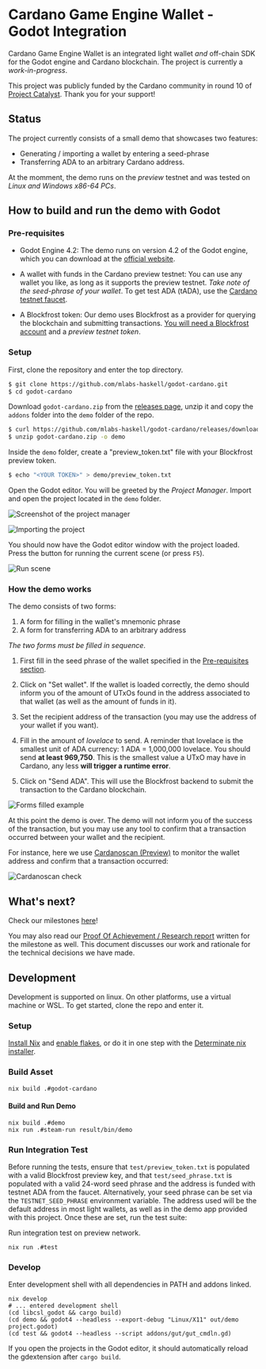 # Cardano Game Engine Wallet - Godot Integration

Cardano Game Engine Wallet is an integrated light wallet *and* off-chain SDK for
the Godot engine and Cardano blockchain. The project is currently a *work-in-progress*.

This project was publicly funded by the Cardano community in round 10 of [Project Catalyst](https://projectcatalyst.io/funds/10/f10-developer-ecosystem-the-evolution/mlabs-cardano-game-engine-wallet-godot-integration). Thank you for your support!

## Status

The project currently consists of a small demo that showcases two features:

* Generating / importing a wallet by entering a seed-phrase
* Transferring ADA to an arbitrary Cardano address.

At the momment, the demo runs on the *preview* testnet and was tested on
*Linux and Windows x86-64 PCs*.

## How to build and run the demo with Godot

### Pre-requisites

* Godot Engine 4.2: The demo runs on version 4.2 of the Godot engine, which you
  can download at the [official website](https://godotengine.org/).

* A wallet with funds in the Cardano preview testnet: You can use any wallet you like, as
  long as it supports the preview testnet. *Take note of the seed-phrase of your wallet*. To get test ADA (tADA), use the [Cardano testnet faucet](https://docs.cardano.org/cardano-testnet/tools/faucet/).

* A Blockfrost token: Our demo uses Blockfrost as a provider for querying the blockchain and submitting transactions.
[You will need a Blockfrost account](https://blockfrost.dev/overview/getting-started#log-in--sign-up) and a *preview testnet token*.

### Setup

First, clone the repository and enter the top directory.

```bash
$ git clone https://github.com/mlabs-haskell/godot-cardano.git
$ cd godot-cardano
```

Download `godot-cardano.zip` from the [releases page](https://github.com/mlabs-haskell/godot-cardano/releases/), unzip it and copy the `addons` folder into the `demo` folder of the repo.

```bash
$ curl https://github.com/mlabs-haskell/godot-cardano/releases/download/release-.../godot-cardano.zip -O godot-cardano.zip
$ unzip godot-cardano.zip -o demo
```

Inside the `demo` folder, create a "preview_token.txt" file with your Blockfrost preview token.

```bash
$ echo "<YOUR TOKEN>" > demo/preview_token.txt
```

Open the Godot editor. You will be greeted by the _Project Manager_. Import and open the project located in the `demo` folder.

![Screenshot of the project manager](./screenshots/01_project-manager.png)

![Importing the project](./screenshots/02_import-project.png)

You should now have the Godot editor window with the project loaded. Press the button for running the current scene (or press `F5`).

![Run scene](./screenshots/03_run-scene.png)

### How the demo works

The demo consists of two forms:

1. A form for filling in the wallet's mnemonic phrase
2. A form for transferring ADA to an arbitrary address

*The two forms must be filled in sequence*.

1. First fill in the seed phrase of the wallet specified in the [Pre-requisites section](#pre-requisites).

2. Click on "Set wallet". If the wallet is loaded correctly, the demo should inform you of the amount of UTxOs found in the address
associated to that wallet (as well as the amount of funds in it).

3. Set the recipient address of the transaction (you may use the address of your wallet if you want).

4. Fill in the amount of _lovelace_ to send. A reminder that lovelace is the smallest unit of ADA currency: 1 ADA = 1,000,000 lovelace.
You should send **at least 969,750**. This is the smallest value a UTxO may have in Cardano, any less **will trigger a runtime error**.

5. Click on "Send ADA". This will use the Blockfrost backend to submit the transaction to the Cardano blockchain.

![Forms filled example](./screenshots/filled-forms.png)

At this point the demo is over. The demo will not inform you of the success of the transaction, but you may use any tool to confirm that a transaction occurred between your wallet and the recipient.

For instance, here we use [Cardanoscan (Preview)](https://preview.cardanoscan.io) to monitor the wallet address and confirm that a transaction occurred:

![Cardanoscan check](./screenshots/cardanoscan-check.png)

## What's next?

Check our milestones [here](https://milestones.projectcatalyst.io/projects/1000114)!

You may also read our [Proof Of Achievement / Research report](./docs/M1_PoA-Research-Report.pdf) written for the milestone as well. This document discusses our work and rationale for the technical decisions we have made.

## Development

Development is supported on linux. On other platforms, use a virtual machine or WSL. To get started, clone the repo and enter it.

### Setup

[Install Nix](https://nixos.org/download.html) and [enable flakes](https://nixos.wiki/wiki/Flakes#Installing_flakes), or do it in one step with the [Determinate nix installer](https://github.com/DeterminateSystems/nix-installer).

### Build Asset

```
nix build .#godot-cardano
```

#### Build and Run Demo

```
nix build .#demo
nix run .#steam-run result/bin/demo
```

### Run Integration Test

Before running the tests, ensure that `test/preview_token.txt` is populated
with a valid Blockfrost preview key, and that `test/seed_phrase.txt` is
populated with a valid 24-word seed phrase and the address is funded with
testnet ADA from the faucet. Alternatively, your seed phrase can be set via the
`TESTNET_SEED_PHRASE` environment variable. The address used will be the
default address in most light wallets, as well as in the demo app provided with
this project. Once these are set, run the test suite:

Run integration test on preview network.

```
nix run .#test
```

### Develop

Enter development shell with all dependencies in PATH and addons linked.

```
nix develop
# ... entered development shell
(cd libcsl_godot && cargo build)
(cd demo && godot4 --headless --export-debug "Linux/X11" out/demo project.godot)
(cd test && godot4 --headless --script addons/gut/gut_cmdln.gd)
```

If you open the projects in the Godot editor, it should automatically reload the gdextension after `cargo build`.
